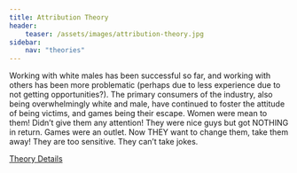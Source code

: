 ```yaml
---
title: Attribution Theory
header:
    teaser: /assets/images/attribution-theory.jpg
sidebar:
    nav: "theories"
---
```


Working with white males has been successful so far, and working with others has been more problematic (perhaps due to less experience due to not getting opportunities?). The primary consumers of the industry, also being overwhelmingly white and male, have continued to foster the attitude of being victims, and games being their escape. Women were mean to them! Didn’t give them any attention! They were nice guys but got NOTHING in return. Games were an outlet. Now THEY want to change them, take them away! They are too sensitive. They can’t take jokes.

[Theory Details](https://www.utwente.nl/cw/theorieenoverzicht/Theory%20Clusters/Interpersonal%20Communication%20and%20Relations/attribution_theory/)